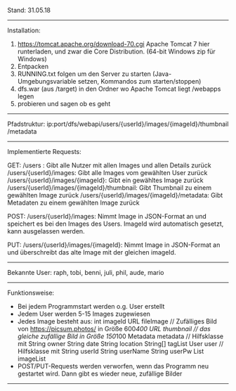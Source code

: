 Stand: 31.05.18

-----------------------------------------------------------
Installation:

1. https://tomcat.apache.org/download-70.cgi
Apache Tomcat 7 hier runterladen, und zwar die Core Distribution. (64-bit Windows zip für Windows)
2. Entpacken
3. RUNNING.txt folgen um den Server zu starten (Java-Umgebungsvariable setzen, Kommandos zum starten/stoppen)
4. dfs.war (aus /target) in den Ordner wo Apache Tomcat liegt /webapps legen
5. probieren und sagen ob es geht

------------------------------------------------------------
Pfadstruktur: 
ip:port/dfs/webapi/users/{userId}/images/{imageId}/thumbnail
						  /metadata

------------------------------------------------------------
Implementierte Requests:

GET: 	/users : Gibt alle Nutzer mit allen Images und allen Details zurück
	/users/{userId}/images: Gibt alle Images vom gewählten User zurück
	/users/{userId}/images/{imageId}: Gibt ein gewähltes Image zurück
	/users/{userId}/images/{imageId}/thumbnail: Gibt Thumbnail zu einem gewählten Image zurück
	/users/{userId}/images/{imageId}/metadata: Gibt Metadaten zu einem gewählten Image zurück

POST:	/users/{userId}/images: Nimmt Image in JSON-Format an und speichert es bei den Images des Users. 
				ImageId wird automatisch gesetzt, kann ausgelassen werden.
	
PUT:	/users/{userId}/images/{imageId}: Nimmt Image in JSON-Format an und überschreibt das alte Image mit der gleichen imageId.

------------------------------------------------------------
Bekannte User:
raph, tobi, benni, juli, phil, aude, mario

------------------------------------------------------------
Funktionsweise:
- Bei jedem Programmstart werden o.g. User erstellt
- Jedem User werden 5-15 Images zugewiesen
- Jedes Image besteht aus:
	int imageId
	URL fileImage // Zufälliges Bild von https://picsum.photos/ in Größe 600*400
	URL thumbnail // das gleiche zufällige Bild in Größe 150*100
	Metadata metadata // Hilfsklasse mit 	String owner
						String date
						String location
						String[] tagList
	User user // Hilfsklasse mit 	String userId
					String userName
					String userPw
					List<Image> imageList
- POST/PUT-Requests werden verworfen, wenn das Programm neu gestartet wird. Dann gibt es wieder neue, zufällige Bilder

------------------------------------------------------------
